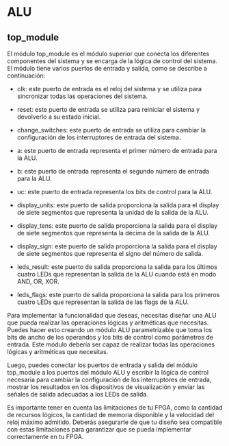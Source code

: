 # ALU

## top_module

El módulo top_module es el módulo superior que conecta los diferentes
componentes del sistema y se encarga de la lógica de control del
sistema. El módulo tiene varios puertos de entrada y salida, como se
describe a continuación:

- clk: este puerto de entrada es el reloj del sistema y se utiliza
    para sincronizar todas las operaciones del sistema.

- reset: este puerto de entrada se utiliza para reiniciar el sistema
    y devolverlo a su estado inicial.

- change_switches: este puerto de entrada se utiliza para cambiar la
    configuración de los interruptores de entrada del sistema.

- a: este puerto de entrada representa el primer número de entrada
    para la ALU.

- b: este puerto de entrada representa el segundo número de entrada
    para la ALU.

- uc: este puerto de entrada representa los bits de control para la
    ALU.

- display_units: este puerto de salida proporciona la salida para
    el display de siete segmentos que representa la unidad de la
    salida de la ALU.

- display_tens: este puerto de salida proporciona la salida para el
    display de siete segmentos que representa la décima de la salida
    de la ALU.

- display_sign: este puerto de salida proporciona la salida para el
    display de siete segmentos que representa el signo del número de
    salida.

- leds_result: este puerto de salida proporciona la salida para los
    últimos cuatro LEDs que representan la salida de la ALU cuando
    está en modo AND, OR, XOR.

- leds_flags: este puerto de salida proporciona la salida para los
    primeros cuatro LEDs que representan la salida de las flags de la
    ALU.

Para implementar la funcionalidad que deseas, necesitas diseñar una
ALU que pueda realizar las operaciones lógicas y aritméticas que
necesitas. Puedes hacer esto creando un módulo ALU parametrizable
que toma los bits de ancho de los operandos y los bits de control
como parámetros de entrada. Este módulo debería ser capaz de realizar
todas las operaciones lógicas y aritméticas que necesitas.

Luego, puedes conectar los puertos de entrada y salida del módulo
top_module a los puertos del módulo ALU y escribir la lógica de
control necesaria para cambiar la configuración de los interruptores
de entrada, mostrar los resultados en los dispositivos de
visualización y enviar las señales de salida adecuadas a los LEDs
de salida.

Es importante tener en cuenta las limitaciones de tu FPGA, como la
cantidad de recursos lógicos, la cantidad de memoria disponible y
la velocidad del reloj máximo admitido. Deberás asegurarte de que
tu diseño sea compatible con estas limitaciones para garantizar que
se pueda implementar correctamente en tu FPGA.
